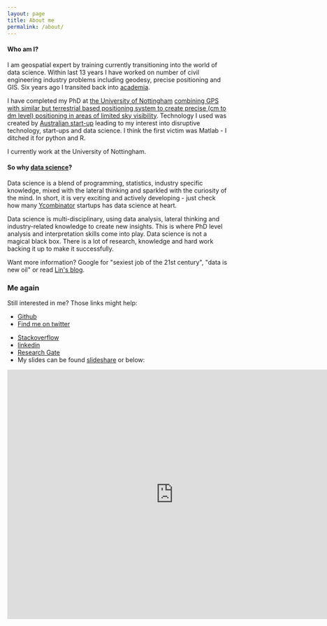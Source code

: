 ```yaml
---
layout: page
title: About me
permalink: /about/
---
```


#### Who am I?

I am geospatial expert by training currently transitioning into the world of data science. Within last 13 years I have worked on number of civil engineering industry problems including geodesy, precise positioning and GIS. Six years ago I transited back into [academia](http://www.researchgate.net/profile/Lukasz_Bonenberg). 

I have completed my PhD at [the University of Nottingham](http://www.nottingham.ac.uk/) [combining GPS with similar but terrestrial based positioning system to create precise (cm to dm level) positioning in areas of limited sky visibility](http://www.researchgate.net/publication/264858490_Closely-coupled_Integration_of_Locata_and_GPS_for_Engineering_Applications). Technology I used was created by [Australian start-up](http://www.locata.com/technology/locata-tech-explained/how-is-locata-like-gps/) leading to my interest into disruptive technology, start-ups and data science. I think the first victim was Matlab - I ditched it for python and R.

I currently work at the University of Nottingham.

#### So why [data science](https://en.wikipedia.org/wiki/Data_science)?

Data science is a blend of programming, statistics, industry specific knowledge, mixed with the lateral thinking and sparkled with the curiosity of the mind. In short, it is very exciting and actively developing - just check how many [Ycombinator](https://www.ycombinator.com/) startups has data science at heart.

Data science is multi-disciplinary, using data analysis,  lateral thinking and industry-related knowledge to create new insights. This is where PhD level analysis and interpretation skills come into play. Data science is not a magical black box. There is a lot of research, knowledge and hard work backing it up to make it successfully.

Want more information? Google for "sexiest job of the 21st century", "data is new oil" or read [Lin's blog](http://linbug.github.io).


### Me again

Still interested in me? Those links might help:

* [Github](https://github.com/DfAC/)
* <a href="https://twitter.com/LKBLab" class="twitter-follow-button" data-show-count="false" data-size="large">Find me on twitter</a>
<script>!function(d,s,id){var js,fjs=d.getElementsByTagName(s)[0];if(!d.getElementById(id)){js=d.createElement(s);js.id=id;js.src="//platform.twitter.com/widgets.js";fjs.parentNode.insertBefore(js,fjs);}}(document,"script","twitter-wjs");</script>
* [Stackoverflow](http://stackoverflow.com/users/3126969/dfac)
* [linkedin](https://uk.linkedin.com/in/lukaszbonenberg)
* [Research Gate](https://www.researchgate.net/profile/Lukasz_Bonenberg)
* My slides can be found [slideshare](http://www.slideshare.net/LukaszKosmaBonenberg) or below:

<iframe src="http://www.slideshare.net/LukaszKosmaBonenberg/slideshelf" width="760px" height="570px" frameborder="0" marginwidth="0" marginheight="0" scrolling="no" style="border:none;" allowfullscreen webkitallowfullscreen mozallowfullscreen></iframe>

